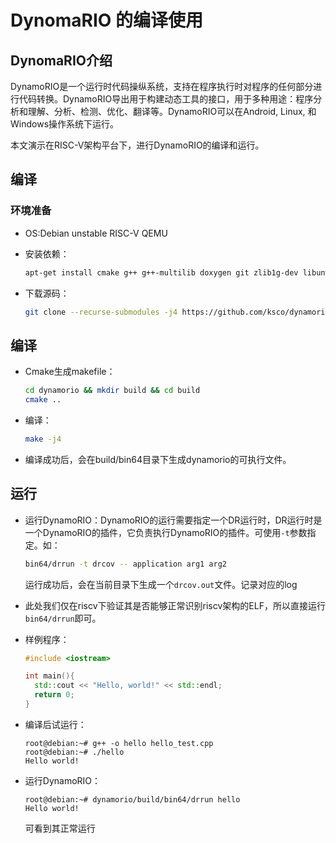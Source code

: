 # DynomaRIO 的编译使用

## DynomaRIO介绍

DynamoRIO是一个运行时代码操纵系统，支持在程序执行时对程序的任何部分进行代码转换。DynamoRIO导出用于构建动态工具的接口，用于多种用途：程序分析和理解、分析、检测、优化、翻译等。DynamoRIO可以在Android, Linux, 和 Windows操作系统下运行。

本文演示在RISC-V架构平台下，进行DynamoRIO的编译和运行。

## 编译

### 环境准备

- OS:Debian unstable RISC-V QEMU

- 安装依赖：
    ```bash
    apt-get install cmake g++ g++-multilib doxygen git zlib1g-dev libunwind-dev libsnappy-dev liblz4-dev
    ```

- 下载源码：
    ```bash
    git clone --recurse-submodules -j4 https://github.com/ksco/dynamorio.git
    ```

## 编译

- Cmake生成makefile：
    ```bash
    cd dynamorio && mkdir build && cd build
    cmake ..
    ```

- 编译：
    ```bash
    make -j4
    ```

- 编译成功后，会在build/bin64目录下生成dynamorio的可执行文件。

## 运行

- 运行DynamoRIO：DynamoRIO的运行需要指定一个DR运行时，DR运行时是一个DynamoRIO的插件，它负责执行DynamoRIO的插件。可使用`-t`参数指定。如：

    ```bash
    bin64/drrun -t drcov -- application arg1 arg2
    ```

    运行成功后，会在当前目录下生成一个`drcov.out`文件。记录对应的log

- 此处我们仅在riscv下验证其是否能够正常识别riscv架构的ELF，所以直接运行`bin64/drrun`即可。

- 样例程序：
    ```cpp
    #include <iostream>

    int main(){
      std::cout << "Hello, world!" << std::endl;
      return 0;
    }
    ```

- 编译后试运行：
    ```
    root@debian:~# g++ -o hello hello_test.cpp
    root@debian:~# ./hello 
    Hello world!
    ```

- 运行DynamoRIO：
    ```
    root@debian:~# dynamorio/build/bin64/drrun hello
    Hello world!
    ```
    可看到其正常运行